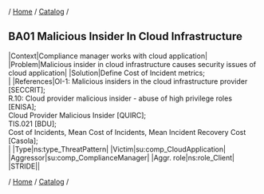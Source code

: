 / [Home](/acctp/) / [Catalog](/acctp/catalog/) /

## BA01 Malicious Insider In Cloud Infrastructure

|Context|Compliance manager works with cloud application|
|Problem|Malicious insider in cloud infrastructure causes security issues of cloud application|
|Solution|Define Cost of Incident metrics;<br />|
|References|OI-1: Malicious insiders in the cloud infrastructure provider [SECCRIT];<br /> R.10: Cloud provider malicious insider - abuse of high privilege roles [ENISA];<br /> Cloud Provider Malicious Insider [QUIRC];<br /> TIS.021 [BDU];<br /> Cost of Incidents, Mean Cost of Incidents, Mean Incident Recovery Cost [Casola];<br />|
|Type|ns:type_ThreatPattern|
|Victim|su:comp_CloudApplication|
|Aggressor|su:comp_ComplianceManager|
|Aggr. role|ns:role_Client|
|STRIDE||

/ [Home](/acctp/) / [Catalog](/acctp/catalog/) /
